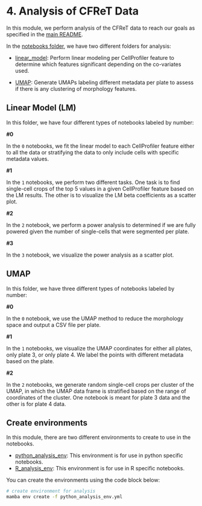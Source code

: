 # 4. Analysis of CFReT Data

In this module, we perform analysis of the CFReT data to reach our goals as specified in the [main README](../README.md).

In the [notebooks folder](./notebooks/), we have two different folders for analysis:

- [linear_model](./notebooks/linear_model/): Perform linear modeling per CellProfiler feature to determine which features significant depending on the co-variates used.

- [UMAP](./notebooks/UMAP/): Generate UMAPs labeling different metadata per plate to assess if there is any clustering of morphology features.

## Linear Model (LM)

In this folder, we have four different types of notebooks labeled by number:

**#0**

In the `0` notebooks, we fit the linear model to each CellProfiler feature either to all the data or stratifying the data to only include cells with specific metadata values.

**#1**

In the `1` notebooks, we perform two different tasks.
One task is to find single-cell crops of the top 5 values in a given CellProfiler feature based on the LM results.
The other is to visualize the LM beta coefficients as a scatter plot.

**#2**

In the `2` notebook, we perform a power analysis to determined if we are fully powered given the number of single-cells that were segmented per plate.

**#3**

In the `3` notebook, we visualize the power analysis as a scatter plot.

## UMAP

In this folder, we have three different types of notebooks labeled by number:

**#0**

In the `0` notebook, we use the UMAP method to reduce the morphology space and output a CSV file per plate.

**#1**

In the `1` notebooks, we visualize the UMAP coordinates for either all plates, only plate 3, or only plate 4.
We label the points with different metadata based on the plate.

**#2**

In the `2` notebooks, we generate random single-cell crops per cluster of the UMAP, in which the UMAP data frame is stratified based on the range of coordinates of the cluster.
One notebook is meant for plate 3 data and the other is for plate 4 data.

## Create environments

In this module, there are two different environments to create to use in the notebooks. 

- [python_analysis_env](./python_analysis_env.yml): This environment is for use in python specific notebooks.
- [R_analysis_env](./R_analysis_env.yml): This environment is for use in R specific notebooks.

You can create the environments using the code block below:

```bash
# create environment for analysis
mamba env create -f python_analysis_env.yml
```
